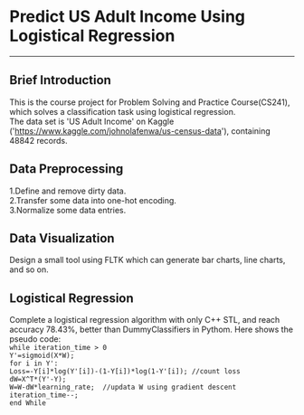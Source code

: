 # Predict US Adult Income Using Logistical Regression
---------------------- 
## Brief Introduction
This is the course project for Problem Solving and Practice Course(CS241), which solves a classification task using logistical regression.  
The data set is 'US Adult Income' on Kaggle ('https://www.kaggle.com/johnolafenwa/us-census-data'), containing 48842 records.
## Data Preprocessing
1.Define and remove dirty data.  
2.Transfer some data into one-hot encoding.  
3.Normalize some data entries.
## Data Visualization
Design a small tool using FLTK which can generate bar charts, line charts, and so on.
## Logistical Regression
Complete a logistical regression algorithm with only C++ STL, and reach accuracy 78.43%, better than DummyClassifiers in Pythom. Here shows the pseudo code:  
`while iteration_time > 0`  
     `Y'=sigmoid(X*W); `  
     `for i in Y':`  
     `Loss=-Y[i]*log(Y'[i])-(1-Y[i])*log(1-Y'[i]); //count loss`  
     `dW=X^T*(Y'-Y);`  
      `W=W-dW*learning_rate;  //updata W using gradient descent`  
     `iteration_time--;`  
`end While`

     
